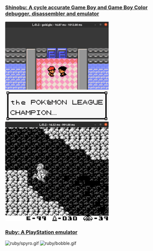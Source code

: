 ### [Shinobu: A cycle accurate Game Boy and Game Boy Color debugger, disassembler and emulator](https://github.com/UnsafePointer/shinobu)

![shinobu/gold.gif](https://github.com/UnsafePointer/UnsafePointer/raw/master/shinobu/gold.gif)
![shinobu/metroid.gif](https://github.com/UnsafePointer/UnsafePointer/raw/master/shinobu/metroid.gif)

### [Ruby: A PlayStation emulator](https://github.com/UnsafePointer/ruby)

![ruby/spyro.gif](https://github.com/UnsafePointer/UnsafePointer/raw/master/ruby/spyro.gif)
![ruby/bobble.gif](https://github.com/UnsafePointer/UnsafePointer/raw/master/ruby/bobble.gif)
